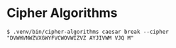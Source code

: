 # Cipher Algorithms

```
$ .venv/bin/cipher-algorithms caesar break --cipher "DVWHVNWZVXGWYFVCWOVWIZVZ AYJIVWM VJQ M"
```